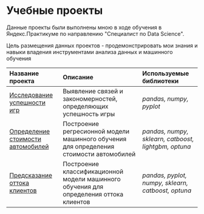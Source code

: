 # Учебные проекты

Данные проекты были выполнены мною в ходе обучения в Яндекс.Практикуме по направлению "Специалист по Data Science".

Цель размещения данных проектов - продемонстрировать мои знания и навыки владения инструментами анализа данных и машинного обучения

| Название проекта | Описание | Используемые библиотеки | 
| :---------------------- | :---------------------- | :---------------------- |
| [Исследование успешности игр](game_success_analytics) | Выявление связей и закономерностей, определяющих успешность игры| *pandas, numpy, pyplot* |
| [Определение стоимости автомобилей](auto_cost_ml) | Построение регресионной модели машинного обучения для определения стоимости автомобилей | *pandas, numpy, sklearn, catboost, lightgbm, optuna* |
| [Предсказание оттока клиентов](customer_churn_ml) | Построение классификационной модели машинного обучения для определения оттока клиентов| *pandas, pyplot, numpy, sklearn, catboost, optuna* |
